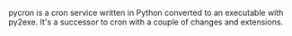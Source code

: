 pycron is a cron service written in Python converted to an executable with py2exe. It's a successor to cron with a couple of changes and extensions.